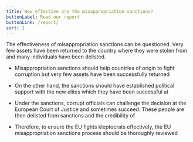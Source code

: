 ```yaml
---
title: How effective are the misappropriation sanctions?
buttonLabel: Read our report
buttonLink: /report/
sort: 1
---
```

The effectiveness of misappropriation sanctions can be questioned. Very few
assets have been returned to the country where they were stolen from and many
individuals have been delisted.

- Misappropriation sanctions should help countries of origin to fight corruption
but very few assets have been successfully returned

- On the other hand, the sanctions should have established political support
with the new elites which they have been successful at

- Under the sanctions, corrupt officials can challenge the decision at the
European Court of Justice and sometimes succeed. These people are then delisted
from sanctions and the credibility of

- Therefore, to ensure the EU fights kleptocrats effectively, the EU
misappropriation sanctions process should be thoroughly reviewed
